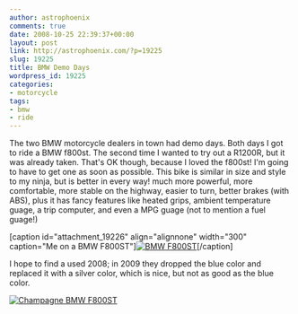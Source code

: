 ```yaml
---
author: astrophoenix
comments: true
date: 2008-10-25 22:39:37+00:00
layout: post
link: http://astrophoenix.com/?p=19225
slug: 19225
title: BMW Demo Days
wordpress_id: 19225
categories:
- motorcycle
tags:
- bmw
- ride
---
```


The two BMW motorcycle dealers in town had demo days. Both days I got to ride a BMW f800st. The second time I wanted to try out a R1200R, but it was already taken. That's OK though, because I loved the f800st! I'm going to have to get one as soon as possible. This bike is similar in size and style to my ninja, but is better in every way! much more powerful, more comfortable, more stable on the highway, easier to turn, better brakes (with ABS), plus it has fancy features like heated grips, ambient temperature guage, a trip computer, and even a MPG guage (not to mention a fuel guage!)

[caption id="attachment_19226" align="alignnone" width="300" caption="Me on a BMW F800ST"][![BMW F800ST](/wp-uploads/astrophoenix/2010/12/IMG_0118_compressed-300x225.jpg)](/wp-uploads/astrophoenix/2010/12/IMG_0118_compressed.jpg)[/caption]

I hope to find a used 2008; in 2009 they dropped the blue color and replaced it with a silver color, which is nice, but not as good as the blue color.

[![Champagne BMW F800ST](/wp-uploads/astrophoenix/2010/12/09_bmwf800st_champagne-300x201.jpg)](/wp-uploads/astrophoenix/2010/12/09_bmwf800st_champagne.jpg)
